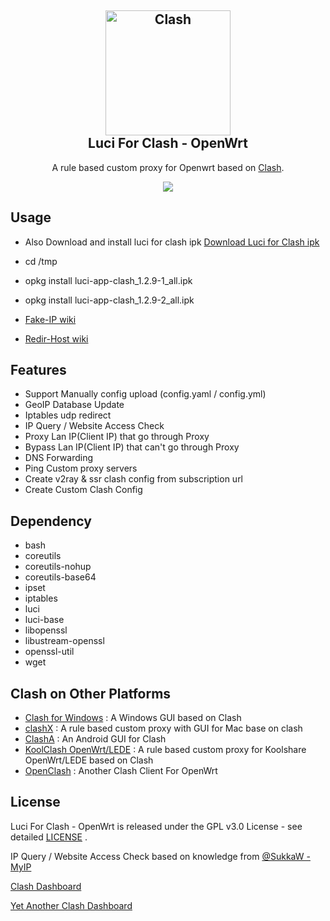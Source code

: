<h2 align="center">
 <img src="https://github.com/Dreamacro/clash/raw/master/docs/logo.png" alt="Clash" width="200">
  <br>Luci For Clash - OpenWrt <br>

</h2>

  <p align="center">
	A rule based custom proxy for Openwrt based on <a href="https://github.com/Dreamacro/clash" target="_blank">Clash</a>.
  </p>
  <p align="center">
  <a target="_blank" href="https://github.com/frainzy1477/luci-app-clash/releases/tag/v1.2.9">
    <img src="https://img.shields.io/badge/luci%20for%20clash-v1.2.9-blue.svg">
  </a>
  
  </p>

  
 ## Usage



- Also Download and install luci for clash ipk  [Download Luci for Clash ipk](https://github.com/frainzy1477/luci-app-clash/releases/tag/v1.2.9)

- cd /tmp

- opkg install luci-app-clash_1.2.9-1_all.ipk

- opkg install luci-app-clash_1.2.9-2_all.ipk

- [Fake-IP wiki](https://github.com/frainzy1477/luci-app-clash/wiki/Fake-IP-Mode)

- [Redir-Host wiki](https://github.com/frainzy1477/luci-app-clash/wiki/Redir-Host-Mode)


## Features

- Support Manually config upload (config.yaml / config.yml)
- GeoIP Database Update
- Iptables udp redirect
- IP Query / Website Access Check
- Proxy Lan IP(Client IP) that go through Proxy
- Bypass Lan IP(Client IP) that can't go through Proxy
- DNS Forwarding
- Ping Custom proxy servers
- Create v2ray & ssr clash config from subscription url
- Create Custom Clash Config


## Dependency

- bash
- coreutils
- coreutils-nohup
- coreutils-base64
- ipset
- iptables
- luci
- luci-base
- libopenssl 
- libustream-openssl
- openssl-util
- wget


## Clash on Other Platforms

- [Clash for Windows](https://github.com/Fndroid/clash_for_windows_pkg/releases) : A Windows GUI based on Clash
- [clashX](https://github.com/yichengchen/clashX) : A rule based custom proxy with GUI for Mac base on clash
- [ClashA](https://github.com/ccg2018/ClashA/tree/master) : An Android GUI for Clash
- [KoolClash OpenWrt/LEDE](https://github.com/SukkaW/Koolshare-Clash/tree/master) : A rule based custom proxy for Koolshare OpenWrt/LEDE based on Clash
- [OpenClash](https://github.com/vernesong/OpenClash/tree/master) : Another Clash Client For OpenWrt
## License

Luci For Clash - OpenWrt is released under the GPL v3.0 License - see detailed [LICENSE](https://github.com/frainzy1477/luci-app-clash/blob/master/LICENSE) .

IP Query / Website Access Check based on  knowledge from  [@SukkaW - MyIP](https://github.com/SukkaW/MyIP)

[Clash Dashboard](https://github.com/Dreamacro/clash-dashboard)

[Yet Another Clash Dashboard](https://github.com/haishanh/yacd)
